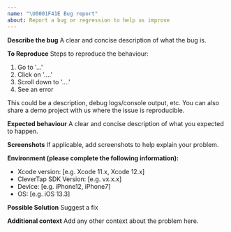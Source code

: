 ```yaml
---
name: "\U0001F41E Bug report"
about: Report a bug or regression to help us improve
---
```


**Describe the bug**
A clear and concise description of what the bug is.

**To Reproduce**
Steps to reproduce the behaviour:
1. Go to '...'
2. Click on '....'
3. Scroll down to '....'
4. See an error

This could be a description, debug logs/console output, etc. You can also share a demo project with us where the issue is reproducible.

**Expected behaviour**
A clear and concise description of what you expected to happen.

**Screenshots**
If applicable, add screenshots to help explain your problem.

**Environment (please complete the following information):**
 - Xcode version: [e.g. Xcode 11.x, Xcode 12.x]
 - CleverTap SDK Version: [e.g. vx.x.x]
 - Device: [e.g. iPhone12, iPhone7]
 - OS: [e.g. iOS 13.3]

**Possible Solution**
Suggest a fix

**Additional context**
Add any other context about the problem here.
